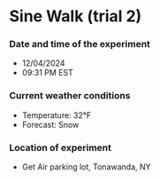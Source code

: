 # Sine Walk (trial 2)

### Date and time of the experiment
- 12/04/2024
- 09:31 PM EST

### Current weather conditions
- Temperature: 32°F
- Forecast: Snow

### Location of experiment
- Get Air parking lot, Tonawanda, NY